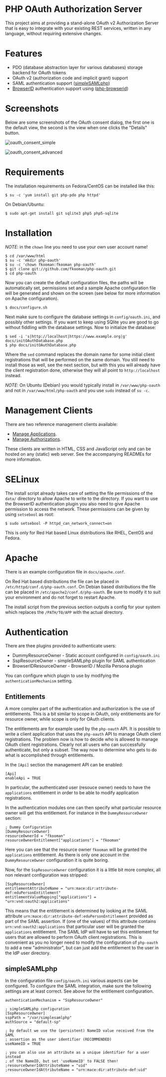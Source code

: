 # PHP OAuth Authorization Server

This project aims at providing a stand-alone OAuth v2 Authorization Server that
is easy to integrate with your existing REST services, written in any language, 
without requiring extensive changes.

# Features
* PDO (database abstraction layer for various databases) storage backend for
  OAuth tokens
* OAuth v2 (authorization code and implicit grant) support
* SAML authentication support ([simpleSAMLphp](http://www.simplesamlphp.org)) 
* [BrowserID](http://browserid.org) authentication support using 
([php-browserid](https://github.com/fkooman/php-browserid/))

# Screenshots

Below are some screenshots of the OAuth consent dialog, the first one is the default view, the second is the view when one clicks the "Details" button.

![oauth_consent_simple](https://github.com/fkooman/php-oauth/raw/master/docs/oauth_consent_simple.png)

![oauth_consent_advanced](https://github.com/fkooman/php-oauth/raw/master/docs/oauth_consent_advanced.png)

# Requirements
The installation requirements on Fedora/CentOS can be installed like this:

    $ su -c 'yum install git php-pdo php httpd'

On Debian/Ubuntu:

    $ sudo apt-get install git sqlite3 php5 php5-sqlite

# Installation
*NOTE*: in the `chown` line you need to use your own user account name!

    $ cd /var/www/html
    $ su -c 'mkdir php-oauth'
    $ su -c 'chown fkooman:fkooman php-oauth'
    $ git clone git://github.com/fkooman/php-oauth.git
    $ cd php-oauth

Now you can create the default configuration files, the paths will be 
automatically set, permissions set and a sample Apache configuration file will 
be generated and shown on the screen (see below for more information on
Apache configuration).

    $ docs/configure.sh

Next make sure to configure the database settings in `config/oauth.ini`, and 
possibly other settings. If you want to keep using SQlite you are good to go 
without fiddling with the database settings. Now to initialize the database:

    $ sed -i 's|http://localhost|https://www.example.org|g' docs/initOAuthDatabase.php
    $ php docs/initOAuthDatabase.php

Where the `sed` command replaces the domain name for some initial client 
registrations that will be performed on the same domain. You still need to 
install those as well, see the next section, but with this you will already
have the client registration done, otherwise they will all point to 
`http://localhost` instead.

*NOTE*: On Ubuntu (Debian) you would typically install in `/var/www/php-oauth` and not 
in `/var/www/html/php-oauth` and you use `sudo` instead of `su -c`.

# Management Clients
There are two reference management clients available:

* [Manage Applications](https://github.com/fkooman/html-manage-applications/). 
* [Manage Authorizations](https://github.com/fkooman/html-manage-authorizations/). 

These clients are written in HTML, CSS and JavaScript only and can be hosted on 
any (static) web server. See the accompanying READMEs for more information.

# SELinux
The install script already takes care of setting the file permissions of the
`data/` directory to allow Apache to write to the directory. If you want to use
the BrowserID authentication plugin you also need to give Apache permission to 
access the network. These permissions can be given by using `setsebool` as root:

    $ sudo setsebool -P httpd_can_network_connect=on

This is only for Red Hat based Linux distributions like RHEL, CentOS and 
Fedora.

# Apache
There is an example configuration file in `docs/apache.conf`. 

On Red Hat based distributions the file can be placed in 
`/etc/httpd/conf.d/php-oauth.conf`. On Debian based distributions the file can
be placed in `/etc/apache2/conf.d/php-oauth`. Be sure to modify it to suit your 
environment and do not forget to restart Apache. 

The install script from the previous section outputs a config for your system
which replaces the `/PATH/TO/APP` with the actual directory.

# Authentication
There are thee plugins provided to authenticate users:

* DummyResourceOwner - Static account configured in `config/oauth.ini`
* SspResourceOwner - simpleSAMLphp plugin for SAML authentication
* BrowserIDResourceOwner - BrowserID / Mozilla Persona plugin

You can configure which plugin to use by modifying the `authenticationMechanism`
setting.

## Entitlements
A more complex part of the authentication and authorization is the use of 
entitlements. This is a bit similar to scope in OAuth, only entitlements are 
for resource owner, while scope is only for OAuth clients.

The entitlements are for example used by the `php-oauth` API. It is possible to 
write a client application that uses the `php-oauth` API to manage OAuth client 
registrations. The problem now is how to decide who is allowed to manage 
OAuth client registrations. Clearly not all users who can successfully 
authenticate, but only a subset. The way now to determine who gets to do what
is accomplished through entitlements. 

In the `[Api]` section the management API can be enabled:

    [Api]
    enableApi = TRUE

In particular, the authenticated user (resouce owner) needs to have the 
`applications` entitlement in order to be able to modify application 
registrations.

In the authentication modules one can then specify what particular resource 
owner will get this entitlement. For instance in the `DummyResourceOwner` 
section:

    ; Dummy Configuration
    [DummyResourceOwner]
    resourceOwnerId = "fkooman"
    resourceOwnerEntitlement["applications"] = "fkooman"

Here you can see that the resource owner `fkooman` will be granted the 
`applications` entitlement. As there is only one account in the 
`DummyResourceOwner` configuration it is quite boring.

Now, for the `SspResourceOwner` configuration it is a little bit more complex, 
all non relevant configuration was stripped:

    [SspResourceOwner]
    entitlementAttributeName = "urn:mace:dir:attribute-def:eduPersonEntitlement"
    entitlementValueMapping["applications"] = "urn:vnd:oauth2:applications"

This means that the entitlement is determined by looking at the SAML attribute 
`urn:mace:dir:attribute-def:eduPersonEntitlement` provided as part
of the SAML assertion. If (one of the values) of this attribute contains
`urn:vnd:oauth2:applications` that particular user will be granted the
`applications` entitlement. The SAML IdP will have to set this entitlement for
users that are allowed to perform OAuth client registrations. This is 
convenient as you no longer need to modify the configuration of `php-oauth` to
add a new "administrator", but can just add the entitlement to the user in the
IdP user directory.

## simpleSAMLphp
In the configuration file `config/oauth.ini` various aspects can be configured. 
To configure the SAML integration, make sure the following settings are
at least correct. See above for the entitlement configuration.

    authenticationMechanism = "SspResourceOwner"

    ; simpleSAMLphp configuration
    [SspResourceOwner]
    sspPath = "/var/simplesamlphp"
    authSource = "default-sp"

    ; by default we use the (persistent) NameID value received from the SAML 
    ; assertion as the user identifier (RECOMMENDED)
    useNameID = TRUE

    ; you can also use an attribute as a unique identifier for a user instead 
    ; of the NameID, but set 'useNameID' to FALSE then!
    ;resourceOwnerIdAttributeName = "uid"
    ;resourceOwnerIdAttributeName = "urn:mace:dir:attribute-def:uid"

